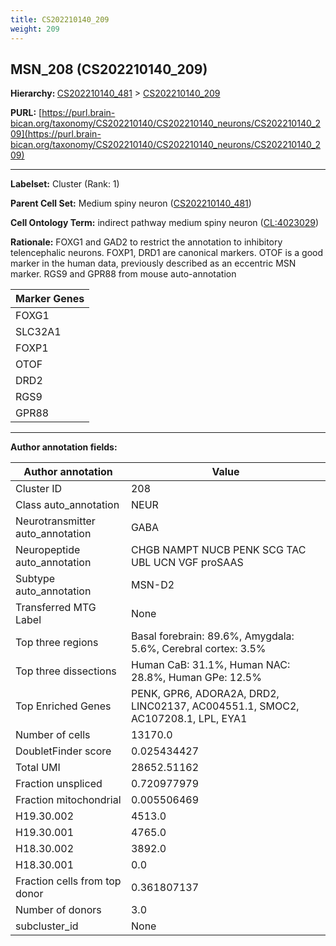 ```yaml
---
title: CS202210140_209
weight: 209
---
```

## MSN_208 (CS202210140_209)
<b>Hierarchy: </b>
[CS202210140_481](../CS202210140_481) >
[CS202210140_209](../CS202210140_209)

**PURL:** [https://purl.brain-bican.org/taxonomy/CS202210140/CS202210140_neurons/CS202210140_209](https://purl.brain-bican.org/taxonomy/CS202210140/CS202210140_neurons/CS202210140_209)

---


**Labelset:** Cluster (Rank: 1)

**Parent Cell Set:** Medium spiny neuron ([CS202210140_481](../CS202210140_481))



**Cell Ontology Term:**  indirect pathway medium spiny neuron ([CL:4023029](https://www.ebi.ac.uk/ols/ontologies/cl/terms?obo_id=CL:4023029)) 

**Rationale:** FOXG1 and GAD2 to restrict the annotation to inhibitory telencephalic neurons. FOXP1, DRD1 are canonical markers. OTOF is a good marker in the human data, previously described as an eccentric MSN marker. RGS9 and GPR88 from mouse auto-annotation

[MARKER GENES.]: #


| Marker Genes |
|--------------|
|FOXG1|
|SLC32A1|
|FOXP1|
|OTOF|
|DRD2|
|RGS9|
|GPR88|

---

[TRANSFERRED ANNOTATIONS.]: #


[AUTHOR ANNOTATION FIELDS.]: #


**Author annotation fields:**

| Author annotation | Value |
|-------------------|-------|
|Cluster ID|208|
|Class auto_annotation|NEUR|
|Neurotransmitter auto_annotation|GABA|
|Neuropeptide auto_annotation|CHGB NAMPT NUCB PENK SCG TAC UBL UCN VGF proSAAS|
|Subtype auto_annotation|MSN-D2|
|Transferred MTG Label|None|
|Top three regions|Basal forebrain: 89.6%, Amygdala: 5.6%, Cerebral cortex: 3.5%|
|Top three dissections|Human CaB: 31.1%, Human NAC: 28.8%, Human GPe: 12.5%|
|Top Enriched Genes|PENK, GPR6, ADORA2A, DRD2, LINC02137, AC004551.1, SMOC2, AC107208.1, LPL, EYA1|
|Number of cells|13170.0|
|DoubletFinder score|0.025434427|
|Total UMI|28652.51162|
|Fraction unspliced|0.720977979|
|Fraction mitochondrial|0.005506469|
|H19.30.002|4513.0|
|H19.30.001|4765.0|
|H18.30.002|3892.0|
|H18.30.001|0.0|
|Fraction cells from top donor|0.361807137|
|Number of donors|3.0|
|subcluster_id|None|
